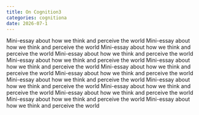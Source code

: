 ```yaml
---
title: On Cognition3
categories: cognitiona
date: 2026-07-1
---
```


Mini-essay about how we think and perceive the world
Mini-essay about how we think and perceive the world
Mini-essay about how we think and perceive the world
Mini-essay about how we think and perceive the world
Mini-essay about how we think and perceive the world
Mini-essay about how we think and perceive the world
Mini-essay about how we think and perceive the world
Mini-essay about how we think and perceive the world
Mini-essay about how we think and perceive the world
Mini-essay about how we think and perceive the world
Mini-essay about how we think and perceive the world
Mini-essay about how we think and perceive the world
Mini-essay about how we think and perceive the world
Mini-essay about how we think and perceive the world
